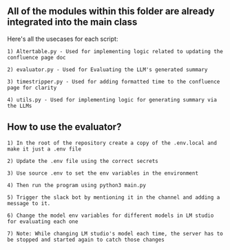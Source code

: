 ## All of the modules within this folder are already integrated into the main class

Here's all the usecases for each script:

    1) Altertable.py - Used for implementing logic related to updating the confluence page doc

    2) evaluator.py - Used for Evaluating the LLM's generated summary

    3) timestripper.py - Used for adding formatted time to the confluence page for clarity
    
    4) utils.py - Used for implementing logic for generating summary via the LLMs

## How to use the evaluator?

    1) In the root of the repository create a copy of the .env.local and make it just a .env file

    2) Update the .env file using the correct secrets

    3) Use source .env to set the env variables in the environment

    4) Then run the program using python3 main.py

    5) Trigger the slack bot by mentioning it in the channel and adding a message to it.

    6) Change the model env variables for different models in LM studio for evaluating each one

    7) Note: While changing LM studio's model each time, the server has to be stopped and started again to catch those changes

